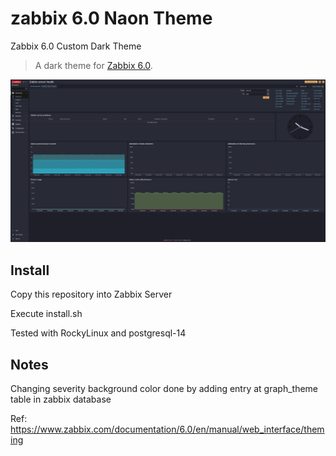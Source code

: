 # zabbix 6.0 Naon Theme
Zabbix 6.0 Custom Dark Theme
> A dark theme for [Zabbix 6.0](https://www.zabbix.com/download?zabbix=6.0).

![Screenshot](screenshot.png)

## Install
Copy this repository into Zabbix Server

Execute install.sh

Tested with RockyLinux and postgresql-14

## Notes
Changing severity background color done by adding entry at graph_theme table in zabbix database

Ref: https://www.zabbix.com/documentation/6.0/en/manual/web_interface/theming
